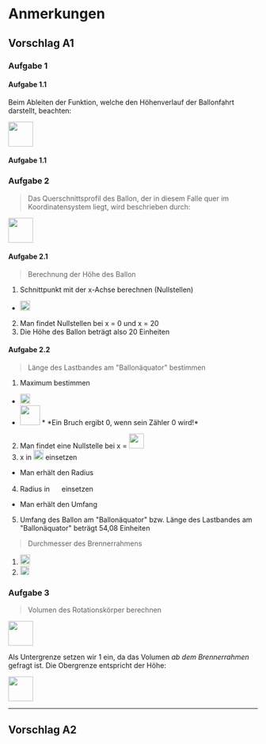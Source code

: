 # Anmerkungen
## Vorschlag A1

### Aufgabe 1

#### Aufgabe 1.1

Beim Ableiten der Funktion, welche den Höhenverlauf der Ballonfahrt darstellt, beachten:

<img src="http://latex.codecogs.com/svg.latex?(ln(t))'=%5Cfrac{1}{t}" border="0" height="50"/>

#### Aufgabe 1.1

### Aufgabe 2

> Das Querschnittsprofil des Ballon, der in diesem Falle quer im Koordinatensystem liegt, wird beschrieben durch:

<img src="http://latex.codecogs.com/svg.latex?f(x)=%5Cfrac{x}{4}%5Csqrt{20-x}=%5Cfrac{1}{4}%5Csqrt{20x^2-x^3}" border="0" height="50"/>

#### Aufgabe 2.1

> Berechnung der Höhe des Ballon

1. Schnittpunkt mit der x-Achse berechnen (Nullstellen)
  * <img src="http://latex.codecogs.com/svg.latex?f(x)=0" border="0" height="20"/>
2. Man findet Nullstellen bei x = 0 und x = 20
3. Die Höhe des Ballon beträgt also 20 Einheiten

#### Aufgabe 2.2

> Länge des Lastbandes am "Ballonäquator" bestimmen

1. Maximum bestimmen
  * <img src="http://latex.codecogs.com/svg.latex?f'(x)=0" border="0" height="20"/>
  * <img src="http://latex.codecogs.com/svg.latex?f'(x)=%5Cfrac{1}{8}%5cfrac{40-3x}{%5csqrt{20-x}}" border="0" height="40"/>
    * *Ein Bruch ergibt 0, wenn sein Zähler 0 wird!*
2. Man findet eine Nullstelle bei x = <img src="http://latex.codecogs.com/svg.latex?%5Cfrac{40}{3}" border="0" height="30"/>
3. x in <img src="http://latex.codecogs.com/svg.latex?f(x)" border="0" height="20"/> einsetzen
  * Man erhält den Radius
4. Radius in <img src="http://latex.codecogs.com/svg.latex?2*%5Cpi*r" border="0" height="16"/> einsetzen
  * Man erhält den Umfang
5. Umfang des Ballon am "Ballonäquator" bzw. Länge des Lastbandes am "Ballonäquator" beträgt 54,08 Einheiten

> Durchmesser des Brennerrahmens

1. <img src="http://latex.codecogs.com/svg.latex?f(1)=1,09" border="0" height="20"/>
2. <img src="http://latex.codecogs.com/svg.latex?d=2*r=2*1,09=2,18" border="0" height="18"/>

### Aufgabe 3

> Volumen des Rotationskörper berechnen

<img src="http://latex.codecogs.com/svg.latex?V=%5Cpi%5Cint_{x_1}^{x_2} [f(x)]^2 %5C dx" border="0" height="50"/>

Als Untergrenze setzen wir 1 ein, da das Volumen *ab dem Brennerrahmen* gefragt ist. Die Obergrenze entspricht der Höhe:

<img src="http://latex.codecogs.com/svg.latex?V=%5Cpi%5Cint_{1}^{20} [%5Cfrac{x}{4}%5Csqrt{20-x}]^2 %5C dx = 2616,734" border="0" height="50"/>

---

## Vorschlag A2
